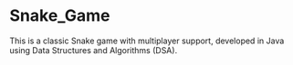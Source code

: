 # Snake_Game
This is a classic Snake game with multiplayer support, developed in Java using Data Structures and Algorithms (DSA).
